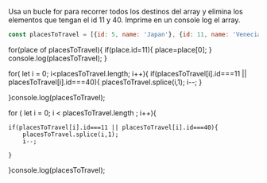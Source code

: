 Usa un bucle for para recorrer todos los destinos del array y elimina los elementos que tengan el id 11 y 40. Imprime en un console log el array.
```js
const placesToTravel = [{id: 5, name: 'Japan'}, {id: 11, name: 'Venecia'}, {id: 23, name: 'Murcia'}, {id: 40, name: 'Santander'}, {id: 44, name: 'Filipinas'}, {id: 59, name: 'Madagascar'}]
```

for(place of placesToTravel){
	if(place.id=11){
		place=place[0];
	}
console.log(placesToTravel);
}


for( let i = 0; i<placesToTravel.length; i++){
	if(placesToTravel[i].id===11 || placesToTravel[i].id===40){
		placesToTravel.splice(i,1);
		i--;
	}


}console.log(placesToTravel);

for ( let i = 0; i < placesToTravel.length ; i++){
	
	if(placesToTravel[i].id===11 || placesToTravel[i].id===40){
		placesToTravel.splice(i,1);
		i--;
	
	}	
}console.log(placesToTravel);
